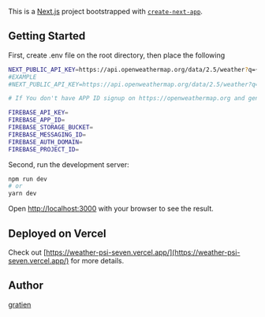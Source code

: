 This is a [Next.js](https://nextjs.org/) project bootstrapped with [`create-next-app`](https://github.com/vercel/next.js/tree/canary/packages/create-next-app).

## Getting Started

First, create .env file on the root directory, then place the following

```bash
NEXT_PUBLIC_API_KEY=https://api.openweathermap.org/data/2.5/weather?q={CITY},{COUNTRY}&APPID={APPID}
#EXAMPLE
#NEXT_PUBLIC_API_KEY=https://api.openweathermap.org/data/2.5/weather?q=Kigali,rwanda&APPID={APPID}

# If You don't have APP ID signup on https://openweathermap.org and generate APP ID on your dashboard

FIREBASE_API_KEY=
FIREBASE_APP_ID=
FIREBASE_STORAGE_BUCKET=
FIREBASE_MESSAGING_ID=
FIREBASE_AUTH_DOMAIN=
FIREBASE_PROJECT_ID=
```

Second, run the development server:

```bash
npm run dev
# or
yarn dev
```

Open [http://localhost:3000](http://localhost:3000) with your browser to see the result.

## Deployed on Vercel

Check out [https://weather-psi-seven.vercel.app/](https://weather-psi-seven.vercel.app/) for more details.

## Author

[gratien](https://gratien.vercel.app)

